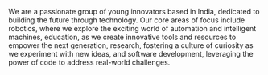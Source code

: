 We are a passionate group of young innovators based in India, dedicated to building the future through technology. Our core areas of focus include robotics, where we explore the exciting world of automation and intelligent machines, education, as we create innovative tools and resources to empower the next generation, research, fostering a culture of curiosity as we experiment with new ideas, and software development, leveraging the power of code to address real-world challenges.
